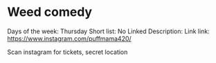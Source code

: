 # Weed comedy

Days of the week: Thursday
Short list: No
Linked Description: Link
link: https://www.instagram.com/puffmama420/

Scan instagram for tickets, secret location